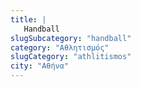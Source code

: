 ```yaml
---
title: |
   Handball
slugSubcategory: "handball"
category: "Αθλητισμός"
slugCategory: "athlitismos"
city: "Αθήνα"
---
```


